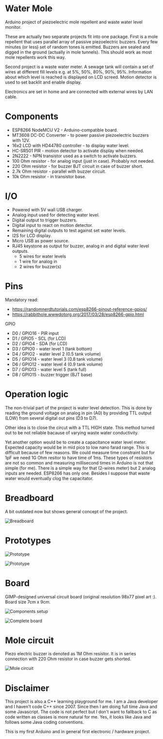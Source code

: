 # Water Mole

Arduino project of piezoelectric mole repellent and waste water level monitor.

These are actually two separate projects fit into one package. First is a mole repellent that uses parallel array of passive piezoelectric buzzers. Every few minutes (or less) set of random tones is emitted. Buzzers are sealed and digged in the ground (actually in mole tunnels). This should work as most mole repellents work this way.

Second project is a waste water meter. A sewage tank will contain a set of wires at different fill levels e.g. at 5%, 50%, 80%, 90%, 95%. Information about which level is reached is displayed on LCD screed. Motion detector is used to set backlit and enable display.

Electronics are set in home and are connected with external wires by LAN cable. 

# Components

* ESP8266 NodeMCU V2 - Arduino-compatible board.
* MT3608 DC-DC Converter - to power passive piezoelectric buzzers with 12V.
* 16x2 LCD with HD44780 controller - to display water level.
* HC-SR501 PIR - motion detector to activate display when needed.
* 2N2222 - NPN transistor used as a switch to activate buzzers.
* 100 Ohm resistor - for analog input (just in case). Probably not needed.
* 220 Ohm resistor - for buzzer BJT circuit in case of buzzer short.
* 2.7k Ohm resistor - parallel with buzzer circuit.
* 10k Ohm resistor - in transistor base.

# I/O

* Powered with 5V wall USB charger.
* Analog input used for detecting water level.
* Digital output to trigger buzzers.
* Digital input to react on motion detector.
* Remaining digital outputs to test against set water levels.
* I2S for LCD display.
* Micro USB as power source.
* RJ45 keystone as output for buzzer, analog in and digital water level outputs. 
  * 5 wires for water levels
  * 1 wire for analog in
  * 2 wires for buzzer(s)

# Pins

Mandatory read:

* https://randomnerdtutorials.com/esp8266-pinout-reference-gpios/
* https://rabbithole.wwwdotorg.org/2017/03/28/esp8266-gpio.html

GPIO

* D0 / GPIO16 - PIR input
* D1 / GPIO5 - SCL (for LCD)
* D2 / GPIO4 - SDA (for LCD)
* D3 / GPIO0 - water level 1 (tank bottom)
* D4 / GPIO2 - water level 2 (0.5 tank volume)
* D5 / GPIO14 - water level 3 (0.8 tank volume)
* D6 / GPIO12 - water level 4 (0.9 tank volume)
* D7 / GPIO13 - water level 5 (tank full)
* D8 / GPIO15 - buzzer trigger (BJT base)

# Operation logic

The non-trivial part of the project is water level detection. This is done by reading the ground voltage on analog in pin (A0) by providing TTL output (LOW) from several digital out pins (D3 to D7).

Other idea is to close the circut with a TTL HIGH state. This method turned out to be not reliable bacause of varying waste water conductivity.

Yet another option would be to create a capacitance water level meter. Expected capacity would be in mid pico to low nano farad range. This is difficult because of few reasons. We could measure time constraint but for 1pF we need 1G Ohm resitor to have time of 1ms. These types of resistors are not so common and measuring millisecond times in Arduino is not that simple (for me). There is a simple way for that (2-wires meter) but 2 analog inputs are needed. ESP8266 has only one. Besides I suppose that waste water would eventually clog the capacitator.

# Breadboard

A bit outdated now but shows general concept of the project.

![Breadboard](docs/water-mole_bb.png)

# Prototypes

![Prototype](docs/prototype-01.jpg)

![Prototype](docs/prototype-02.jpg)

# Board

GIMP-designed universal circuit board (original resolution 98x77 pixel art :). Board size 7cm x 9cm.

![Components setup](docs/board-components.png)

![Complete board](docs/board-wires.png)


# Mole circuit 

Piezo electric buzzer is denoted as 1M Ohm resistor. It is in series connection with 220 Ohm resistor in case buzzer gets shorted.

![Mole circuit](docs/mole-circuit.png)

# Disclaimer

This project is also a C++ learning playground for me. I am a Java developer and I haven't code C++ since 2007. Since then I am doing full time Java and some Javascript. The code is not perfect but I don't want to fallback to C as code written as classes is more natural for me. Yes, it looks like Java and follows some Java coding conventions.

This is my first Arduino and in general first electronic / hardware project.
